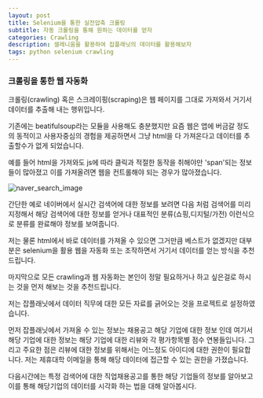 ```yaml
---
layout: post
title: Selenium을 통한 실전압축 크롤링
subtitle: 자동 크롤링을 통해 원하는 데이터를 얻자
categories: Crawling
description: 셀레니움을 활용하여 잡플래닛의 데이터를 활용해보자
tags: python selenium crawling
---
```


### 크롤링을 통한 웹 자동화
크롤링(crawling) 혹은 스크레이핑(scraping)은 웹 페이지를 그대로 가져와서 거기서 데이터를 추출해 내는 행위입니다. 

기존에는 beatifulsoup라는 모듈을 사용해도 충분했지만 요즘 웹은 앱에 버금갈 정도의 동적이고 사용자중심의 경험을 제공하면서 그냥 html을 다 가져온다고 데이터를 추출할수가 없게 되었습니다.

예를 들어 html을 가져와도 js에 따라 클릭과 적절한 동작을 취해야만 'span'되는 정보들이 많아졌고 이를 가져올려면 웹을 컨트롤해야 되는 경우가 많아졌습니다.

![naver_search_image](https://elliethe.sirv.com/Images/%EB%84%A4%EC%9D%B4%EB%B2%84%20%EC%8B%A4%EC%8B%9C%EA%B0%84%20%EA%B2%80%EC%83%89%EC%96%B4.PNG)

간단한 예로 네이버에서 실시간 검색어에 대한 정보를 보려면 다음 처럼 검색어를 미리 지정해서 해당 검색어에 대한 정보를 얻거나
대표적인 분류(쇼핑,디지털/가전) 이런식으로 분류를 완료해야 정보를 보여줍니다.

저는 물론 html에서 바로 데이터를 가져올 수 있으면 그거만큼 베스트가 없겠지만 대부분은 selenium을 활용 웹을 자동화 또는 조작하면서 거기서 데이터를 얻는 방식을 추천드립니다.

마지막으로 모든 crawling과 웹 자동화는 본인이 정말 필요하거나 하고 싶은걸로 하시는 것을 먼저 해보는 것을 추천드립니다.

저는 잡플래닛에서 데이터 직무에 대한 모든 자료를 긁어오는 것을 프로젝트로 설정하였습니다.

먼저 잡플래닛에서 가져올 수 있는 정보는 채용공고 해당 기업에 대한 정보 인데 여기서 해당 기업에 대한 정보는 해당 기업에 대한 리뷰와 각 평가항목별 점수 연봉들입니다.
그리고 주요한 점은 리뷰에 대한 정보를 위해서는 어느정도 아이디에 대한 권한이 필요합니다. 저는 제휴대학 이메일을 통해 해당 데이터에 접근할 수 있는 권한을 가졌습니다.

다음시간에는 특정 검색어에 대한 직업채용공고를 통한 해당 기업들의 정보를 알아보고 이를 통해 해당기업의 데이터를 시각화 하는 법을 대해 알아봅시다.